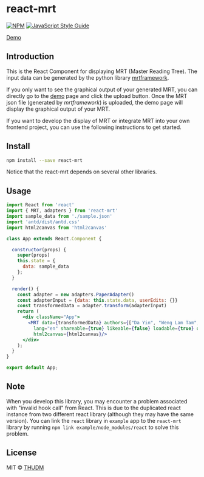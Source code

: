 # react-mrt

[![NPM](https://img.shields.io/npm/v/react-mrt.svg)](https://www.npmjs.com/package/react-mrt) [![JavaScript Style Guide](https://img.shields.io/badge/code_style-standard-brightgreen.svg)](https://standardjs.com)

[Demo](https://thudm.github.io/MRT/)

## Introduction

This is the React Component for displaying MRT (Master Reading Tree). The input data can be generated by the python library [mrtframework](https://pypi.org/project/mrtframework/).

If you only want to see the graphical output of your generated MRT, you can directly go to the [demo](https://thudm.github.io/MRT/) page and click the upload button. Once the MRT json file (generated by *mrtframework*) is uploaded, the demo page will display the graphical output of your MRT.

If you want to develop the display of MRT or integrate MRT into your own frontend project, you can use the following instructions to get started.

## Install

```bash
npm install --save react-mrt
```

Notice that the react-mrt depends on several other libraries.

## Usage

```jsx
import React from 'react'
import { MRT, adapters } from 'react-mrt'
import sample_data from './sample.json'
import 'antd/dist/antd.css'
import html2canvas from 'html2canvas'

class App extends React.Component {

  constructor(props) {
    super(props)
    this.state = {
      data: sample_data
    };
  }

  render() {
    const adapter = new adapters.PaperAdapter()
    const adapterInput = {data: this.state.data, userEdits: {}}
    const transformedData = adapter.transform(adapterInput)
    return (
      <div className="App">
        <MRT data={transformedData} authors={["Da Yin", "Weng Lam Tam", "Ming Ding", "Jie Tang"]}
          lang="en" shareable={true} likeable={false} loadable={true} onLoadJson={(json) => this.setState({data: json})}
          html2canvas={html2canvas}/>
      </div>
    );
  }
}

export default App;
```

## Note

When you develop this library, you may encounter a problem associated with "invalid hook call" from React. This is due to the duplicated react instance from two different react library (although they may have the same version). You can link the `react` library in `example` app to the `react-mrt` library by running `npm link example/node_modules/react` to solve this problem.

## License

MIT © [THUDM](https://github.com/thudm)
